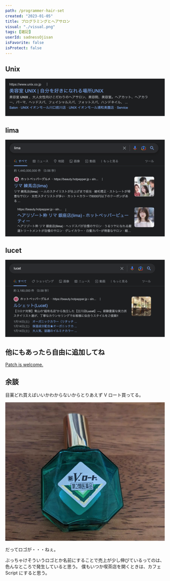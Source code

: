 ```yaml
---
path: /programmer-hair-set
created: "2023-01-05"
title: プログラミングとヘアサロン
visual: "./visual.png"
tags: [雑記]
userId: sadnessOjisan
isFavorite: false
isProtect: false
---
```


## Unix

![unix](./unix.png)

## lima

![lima](./lima.png)

## lucet

![lucet](./lucet.png)

## 他にもあったら自由に追加してね

[Patch is welcome.](https://github.com/sadnessOjisan/blog.ojisan.io)

## 余談

目薬どれ買えばいいかわからないからとりあえず V ロート買ってる。

![v](./v.png)

だってロゴが・・・ねぇ。

ぶっちゃけそういうロゴとか名前にすることで売上が少し伸びているってのは、色んなところで発生していると思う。
僕もいつか喫茶店を開くときは、カフェ Script にすると思う。
